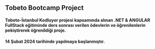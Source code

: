 ## Tobeto Bootcamp Project
#### Tobeto-İstanbul Kodluyor projesi kapsamında alınan .NET & ANGULAR FullStack eğitiminde ders sonrası verilen ödevlerin ve öğrenilenlerin pekiştirerek öğrenildiği proje. 

#### 14 Şubat 2024 tarihinde yapılmaya başlanmıştır.
